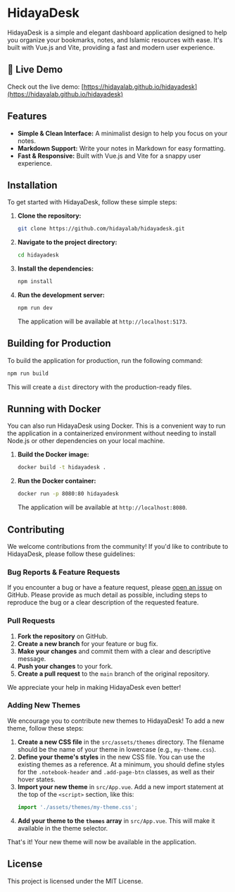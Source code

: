 # HidayaDesk

HidayaDesk is a simple and elegant dashboard application designed to help you organize your bookmarks, notes, and Islamic resources with ease. It's built with Vue.js and Vite, providing a fast and modern user experience.

## 🚀 Live Demo

Check out the live demo: [https://hidayalab.github.io/hidayadesk](https://hidayalab.github.io/hidayadesk)

## Features

*   **Simple & Clean Interface:** A minimalist design to help you focus on your notes.
*   **Markdown Support:** Write your notes in Markdown for easy formatting.
*   **Fast & Responsive:** Built with Vue.js and Vite for a snappy user experience.

## Installation

To get started with HidayaDesk, follow these simple steps:

1.  **Clone the repository:**
    ```bash
    git clone https://github.com/hidayalab/hidayadesk.git
    ```
2.  **Navigate to the project directory:**
    ```bash
    cd hidayadesk
    ```
3.  **Install the dependencies:**
    ```bash
    npm install
    ```
4.  **Run the development server:**
    ```bash
    npm run dev
    ```
    The application will be available at `http://localhost:5173`.

## Building for Production

To build the application for production, run the following command:

```bash
npm run build
```

This will create a `dist` directory with the production-ready files.

## Running with Docker

You can also run HidayaDesk using Docker. This is a convenient way to run the application in a containerized environment without needing to install Node.js or other dependencies on your local machine.

1.  **Build the Docker image:**
    ```bash
    docker build -t hidayadesk .
    ```
2.  **Run the Docker container:**
    ```bash
    docker run -p 8080:80 hidayadesk
    ```
    The application will be available at `http://localhost:8080`.

## Contributing

We welcome contributions from the community! If you'd like to contribute to HidayaDesk, please follow these guidelines:

### Bug Reports & Feature Requests

If you encounter a bug or have a feature request, please [open an issue](https://github.com/hidayalab/hidayadesk/issues) on GitHub. Please provide as much detail as possible, including steps to reproduce the bug or a clear description of the requested feature.

### Pull Requests

1.  **Fork the repository** on GitHub.
2.  **Create a new branch** for your feature or bug fix.
3.  **Make your changes** and commit them with a clear and descriptive message.
4.  **Push your changes** to your fork.
5.  **Create a pull request** to the `main` branch of the original repository.

We appreciate your help in making HidayaDesk even better!

### Adding New Themes

We encourage you to contribute new themes to HidayaDesk! To add a new theme, follow these steps:

1.  **Create a new CSS file** in the `src/assets/themes` directory. The filename should be the name of your theme in lowercase (e.g., `my-theme.css`).
2.  **Define your theme's styles** in the new CSS file. You can use the existing themes as a reference. At a minimum, you should define styles for the `.notebook-header` and `.add-page-btn` classes, as well as their hover states.
3.  **Import your new theme** in `src/App.vue`. Add a new import statement at the top of the `<script>` section, like this:
    ```javascript
    import './assets/themes/my-theme.css';
    ```
4.  **Add your theme to the `themes` array** in `src/App.vue`. This will make it available in the theme selector.

That's it! Your new theme will now be available in the application.

## License

This project is licensed under the MIT License.
